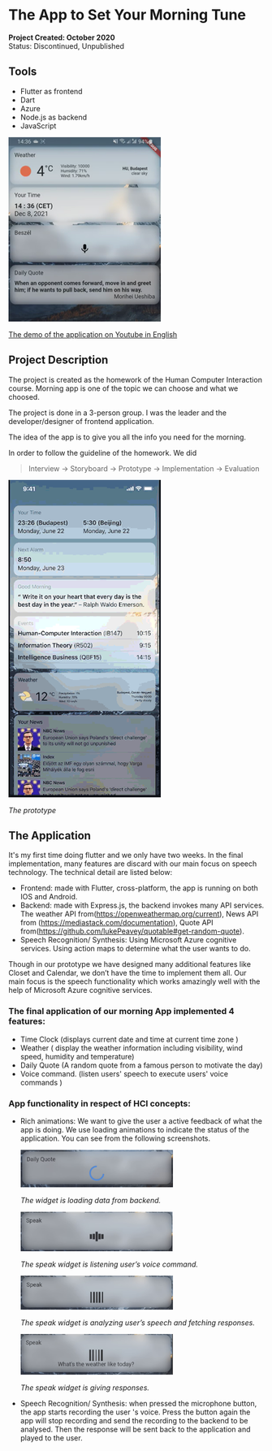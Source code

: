 # The App to Set Your Morning Tune
__Project Created: October 2020__  
Status: Discontinued, Unpublished

## Tools
+ Flutter as frontend
+ Dart
+ Azure
+ Node.js as backend
+ JavaScript

<img src="assets/images/project/morningapp/main.png" width="300"/>

[The demo of the application on Youtube in English](https://www.youtube.com/watch?v=mh1NMfWc18s)

## Project Description
The project is created as the homework of the Human Computer Interaction course. Morning app is one of the topic we can choose and what we choosed.

The project is done in a 3-person group. I was the leader and the developer/designer of frontend application.

The idea of the app is to give you all the info you need for the morning.

In order to follow the guideline of the homework. We did

> Interview -> Storyboard -> Prototype -> Implementation -> Evaluation

<img src="assets/images/project/morningapp/design.gif" width="300"/>

*The prototype*

## The Application
It's my first time doing flutter and we only have two weeks. In the final implementation, many features are discard with our main focus on speech technology. The technical detail are listed below:
- Frontend: made with Flutter, cross-platform, the app is running on both IOS and Android.
- Backend: made with Express.js, the backend invokes many API services. The weather API from(https://openweathermap.org/current), News API from
(https://mediastack.com/documentation), Quote API
from(https://github.com/lukePeavey/quotable#get-random-quote).
- Speech Recognition/ Synthesis: Using Microsoft Azure cognitive services. Using
action maps to determine what the user wants to do.

Though in our prototype we have designed many additional features like Closet and
Calendar, we don’t have the time to implement them all. Our main focus is the speech
functionality which works amazingly well with the help of Microsoft Azure cognitive
services.

### The final application of our morning App implemented 4 features:
- Time Clock (displays current date and time at current time zone )
- Weather ( display the weather information including visibility, wind speed, humidity and temperature)
- Daily Quote (A random quote from a famous person to motivate the day)
- Voice command. (listen users' speech to execute users' voice commands )

### App functionality in respect of HCI concepts:
- Rich animations: We want to give the user a active feedback of what the app is doing. We use loading animations to indicate the status of the application. You can see from the following screenshots.

  <img src="assets/images/project/morningapp/loading.png" width="300"/>

  *The widget is loading data from backend.*

  <img src="assets/images/project/morningapp/listening.png" width="300"/>

  *The speak widget is listening user’s voice command.*

  <img src="assets/images/project/morningapp/analyzing.png" width="300"/>

  *The speak widget is analyzing user’s speech and fetching responses.*

  <img src="assets/images/project/morningapp/speaking.png" width="300"/>

  *The speak widget is giving responses.*

- Speech Recognition/ Synthesis: when pressed the microphone button, the app starts
recording the user 's voice. Press the button again the app will stop recording and send
the recording to the backend to be analysed. Then the response will be sent back to the
application and played to the user.